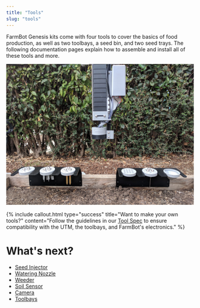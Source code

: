 ```yaml
---
title: "Tools"
slug: "tools"
---
```


FarmBot Genesis kits come with four tools to cover the basics of food production, as well as two toolbays, a seed bin, and two seed trays. The following documentation pages explain how to assemble and install all of these tools and more.

![IMG_20171116_105318.jpg](_images/IMG_20171116_105318.jpg)



{%
include callout.html
type="success"
title="Want to make your own tools?"
content="Follow the guidelines in our [Tool Spec](../Extras/mods/tool-spec.md) to ensure compatibility with the UTM, the toolbays, and FarmBot's electronics."
%}


# What's next?

 * [Seed Injector](tools/seed-injector.md)
 * [Watering Nozzle](tools/watering-nozzle.md)
 * [Weeder](tools/weeder.md)
 * [Soil Sensor](tools/soil-sensor.md)
 * [Camera](tools/camera.md)
 * [Toolbays](tools/toolbays.md)
